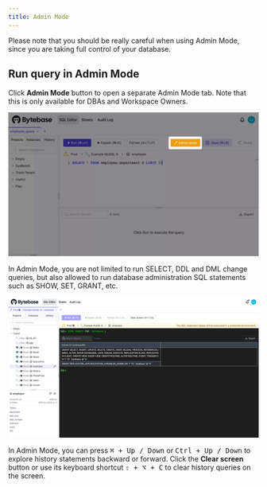 ```yaml
---
title: Admin Mode
---
```


<hint-block type="warning">

Please note that you should be really careful when using Admin Mode, since you are taking full control of your database.

</hint-block>

## Run query in Admin Mode

Click **Admin Mode** button to open a separate Admin Mode tab. Note that this is only available for DBAs and Workspace Owners.

![Admin Mode Button](/static/docs/sql-editor/admin-mode-button.webp)

In Admin Mode, you are not limited to run SELECT, DDL and DML change queries, but also allowed to run database administration SQL statements such as SHOW, SET, GRANT, etc.

![Admin Mode](/static/docs/sql-editor/admin-mode.webp)

In Admin Mode, you can press <kbd>⌘ + Up / Down</kbd> or <kbd>Ctrl + Up / Down</kbd> to explore history statements backward or forward. Click the **Clear screen** button or use its keyboard shortcut <kbd>⇧ + ⌥ + C</kbd> to clear history queries on the screen.
